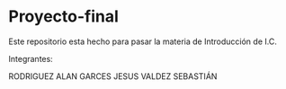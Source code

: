 # Proyecto-final

Este repositorio esta hecho para pasar la materia de Introducción de I.C.

Integrantes:

 RODRIGUEZ ALAN
 GARCES JESUS
 VALDEZ SEBASTIÁN
 
 
